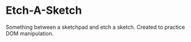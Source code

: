 # Etch-A-Sketch
Something between a sketchpad and etch a sketch. Created to practice DOM manipulation.
